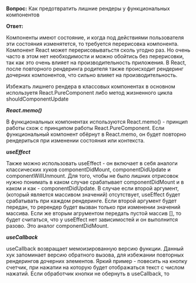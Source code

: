 **Вопрос:** Как предотвратить лишние рендеры у функциональных компонентов

**Ответ:** 

Компоненты имеют состояние, и когда под действиями пользователя эти состояния изменятется, то требуется перерисовка компонента. Компонент React может перерисовыватьстя сколь угодно раз. Но очень часто в этом нет необходимости и можно обойтись без перерисовки, так как это очень влияет на производительность приложения. В React, после повторного рендеринга родителя также происходит рендеринг дочерних компонентов, что сильно влияет на производительность.

Избежать лишнего рендера в классовых компонентах в основном используетя React.PureComponent либо метод жизненного цикла shouldComponentUpdate

***React.memo()***

В функциональных компонентах используются React.memo() - принцип работы схож с принципом работы React.PureComponent. Если функциональный компонент обёрнут в React.memo, он будет повторно рендериться при изменении состояния или контекста.

***useEffect***

Также можно использовать useEffect - он включает в себя аналоги классических хуков componentDidMount, componentDidUpdate и componentWillUnmount. Для того, чтобы не было лишних отрисовок нужно понимать в каком случае срабатывает componentDidMount и в каком и как - componentDidUpdate. 
В случае если второй аргумент, (который является массивом значений) отсутствует, useEffect будет срабатывать при каждом рендеринге. Если второй аргумент будет передан, то ререндер будет вызван только при изменении значений массива. 
Если же вторым агрументом передать пустой массив [], то будет считаться, что у useEffect нет зависимостей и он выполнится разово. Это аналог componentDidMount.

***useCallback*** 

useCallback возвращает мемоизированную версию функции. Данный хук запоминает версию обратного вызова, для избежании повторных рендерингов дочерних элементов. Яркий пример - повесить на кнопку счетчик, при нажатии на которую будет отображаться текст с числом нажатий. Если обработчик кнопки не обернуть в useCallback, то 
